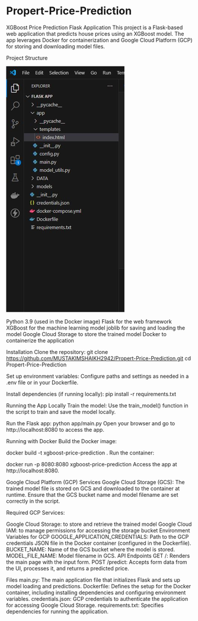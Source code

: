 # Propert-Price-Prediction
XGBoost Price Prediction Flask Application
This project is a Flask-based web application that predicts house prices using an XGBoost model. The app leverages Docker for containerization and Google Cloud Platform (GCP) for storing and downloading model files.

Project Structure

![Directory Structure Pic](https://github.com/MUSTAKIMSHAIKH2942/Propert-Price-Prediction/blob/main/filr%20structure.JPG)
                                                    


Python 3.9 (used in the Docker image)
Flask for the web framework
XGBoost for the machine learning model
joblib for saving and loading the model
Google Cloud Storage to store the trained model
Docker to containerize the application

Installation
Clone the repository:
git clone https://github.com/MUSTAKIMSHAIKH2942/Propert-Price-Prediction.git
cd Propert-Price-Prediction

Set up environment variables: Configure paths and settings as needed in a .env file or in your Dockerfile.

Install dependencies (if running locally):
pip install -r requirements.txt

Running the App Locally
Train the model: Use the train_model() function in the script to train and save the model locally.

Run the Flask app:
python app/main.py
Open your browser and go to http://localhost:8080 to access the app.

Running with Docker
Build the Docker image:

docker build -t xgboost-price-prediction .
Run the container:

docker run -p 8080:8080 xgboost-price-prediction
Access the app at http://localhost:8080.

Google Cloud Platform (GCP) Services
Google Cloud Storage (GCS): The trained model file is stored on GCS and downloaded to the container at runtime. Ensure that the GCS bucket name and model filename are set correctly in the script.

Required GCP Services:

Google Cloud Storage: to store and retrieve the trained model
Google Cloud IAM: to manage permissions for accessing the storage bucket
Environment Variables for GCP
GOOGLE_APPLICATION_CREDENTIALS: Path to the GCP credentials JSON file in the Docker container (configured in the Dockerfile).
BUCKET_NAME: Name of the GCS bucket where the model is stored.
MODEL_FILE_NAME: Model filename in GCS.
API Endpoints
GET /: Renders the main page with the input form.
POST /predict: Accepts form data from the UI, processes it, and returns a predicted price.

Files
main.py: The main application file that initializes Flask and sets up model loading and predictions.
Dockerfile: Defines the setup for the Docker container, including installing dependencies and configuring environment variables.
credentials.json: GCP credentials to authenticate the application for accessing Google Cloud Storage.
requirements.txt: Specifies dependencies for running the application.
